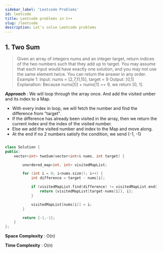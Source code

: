 ```yaml
---
sidebar_label: 'Leetcode Problems'
id: leetcode
title: Leetcode problems in C++
slug: /leetcode
description: Let's solve Leetcode problems
---
```


## 1. Two Sum
> Given an array of integers nums and an integer target, return indices of the two numbers such that they add up to target.
You may assume that each input would have exactly one solution, and you may not use the same element twice.
You can return the answer in any order.
Example 1:
Input: nums = [2,7,11,15], target = 9
Output: [0,1]
Explanation: Because nums[0] + nums[1] == 9, we return [0, 1].


***Approach*** : 
We will loop through the array once. And add the visited umber and its index to a Map.
* With every index in loop, we will fetch the number and find the difference from "target". 
* If the difference has already been visited in the array, then we return the current index and the index of the visited number.
* Else we add the visited number and index to the Map and move along.
* At the end if no 2 numbers satisfy the condition, we send {-1, -1}

```cpp title="twosum.cpp"

class Solution {
public:
    vector<int> twoSum(vector<int>& nums, int target) {

        unordered_map<int, int> visitedMapList;

        for (int i = 0; i<nums.size(); i++) {
            int difference = target - nums[i];

            if (visitedMapList.find(difference) != visitedMapList.end()) {
                return {visitedMapList[target-nums[i]], i};
            }

            visitedMapList[nums[i]] = i;
        }

        return {-1,-1};
    }
};
```

**Space Complexity** : O(n)

**Time Complexity**  : O(n)
